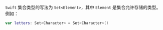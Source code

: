 `Swift` 集合类型的写法为 `Set<Element>`，其中 `Element` 是集合允许存储的类型。例如：

```swift
var letters: Set<Character> = Set<Character>()
```

